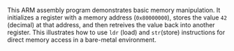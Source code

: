 This ARM assembly program demonstrates basic memory manipulation. It initializes a register with a memory address (`0x80000000`), stores the value `42` (decimal) at that address, and then retreives the value back into another register. This illustrates how to use `ldr` (load) and `str`(store) instructions for direct memory access in a bare-metal environment.
